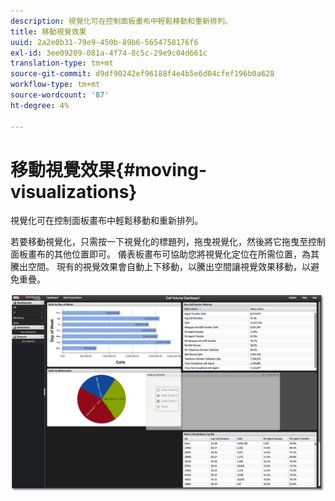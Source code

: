 ```yaml
---
description: 視覺化可在控制面板畫布中輕鬆移動和重新排列。
title: 移動視覺效果
uuid: 2a2e0b31-79e9-450b-89b6-5654758176f6
exl-id: 3ee09209-081a-4f74-8c5c-29e9c04d661c
translation-type: tm+mt
source-git-commit: d9df90242ef96188f4e4b5e6d04cfef196b0a628
workflow-type: tm+mt
source-wordcount: '87'
ht-degree: 4%

---
```


# 移動視覺效果{#moving-visualizations}

視覺化可在控制面板畫布中輕鬆移動和重新排列。

若要移動視覺化，只需按一下視覺化的標題列，拖曳視覺化，然後將它拖曳至控制面板畫布的其他位置即可。 儀表板畫布可協助您將視覺化定位在所需位置，為其騰出空間。 現有的視覺效果會自動上下移動，以騰出空間讓視覺效果移動，以避免重疊。

![](assets/move_visual.png)
